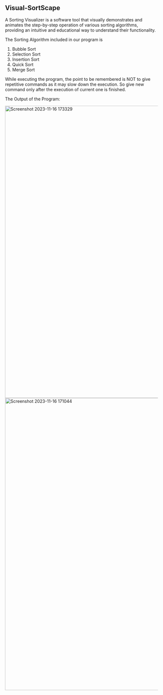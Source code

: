 ## Visual-SortScape
A Sorting Visualizer is a software tool that visually demonstrates and animates the step-by-step operation of various sorting algorithms, providing an intuitive and educational way to understand their functionality.

The Sorting Algorithm included in our program is 
1. Bubble Sort
2. Selection Sort
3. Insertion Sort
4. Quick Sort
5. Merge Sort

While executing the program, the point to be remembered is NOT to give repetitive commands as it may slow down the execution. So give new command only after the execution of  current one is finished.


The Output of the Program:


<img width="960" alt="Screenshot 2023-11-16 173329" src="https://github.com/moonchild08/Visual-SortScape/assets/120168640/7f3771ba-ee49-42ad-8a15-ca4fed1335ef">








<img width="960" alt="Screenshot 2023-11-16 171044" src="https://github.com/moonchild08/Visual-SortScape/assets/120168640/c7eb5eb3-dd0b-43fe-a5f6-a2b2aba2173d">


